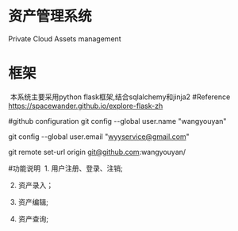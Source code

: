 # 资产管理系统
Private Cloud Assets management

# 框架
  本系统主要采用python flask框架,结合sqlalchemy和jinja2
#Reference
https://spacewander.github.io/explore-flask-zh

#github configuration
git config --global user.name "wangyouyan"

git config --global user.email "wyyservice@gmail.com"

git remote set-url origin git@github.com:wangyouyan/

#功能说明
  1. 用户注册、登录、注销;
  
  2. 资产录入；
  
  3. 资产编辑;
  
  4. 资产查询;
